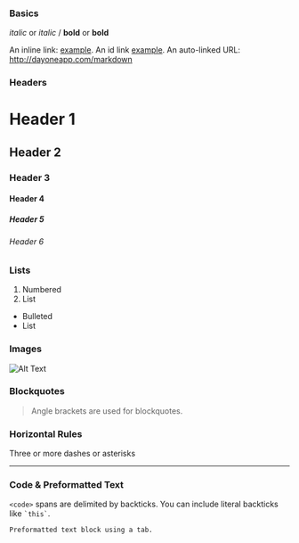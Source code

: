 ### Basics

*italic* or _italic_  /  **bold** or __bold__
	 
An inline link: [example](http://okatea.org/). 
An id link [example][id].
An auto-linked URL: http://dayoneapp.com/markdown

   [id]: http://okatea.org/


### Headers

# Header 1
## Header 2
### Header 3
#### Header 4
##### Header 5
###### Header 6


### Lists

1. Numbered 
2. List

- Bulleted
- List


### Images
	
![Alt Text](http://upload.wikimedia.org/wikipedia/commons/4/48/Markdown-mark.svg)


### Blockquotes
	
> Angle brackets are used for blockquotes.


### Horizontal Rules

Three or more dashes or asterisks

---


### Code & Preformatted Text

`<code>` spans are delimited by backticks. You can include literal backticks like `` `this` ``.

	Preformatted text block using a tab.